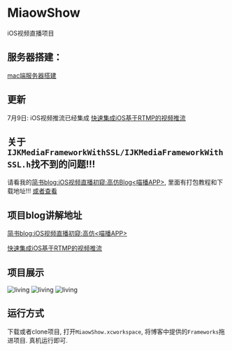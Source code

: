 # MiaowShow
iOS视频直播项目

## 服务器搭建：
<a href="[http://www.jianshu.com/p/8ea016b2720e](https://juejin.cn/post/7044174993856397325)">mac端服务器搭建</a> 

## 更新
7月9日: iOS视频推流已经集成
<a href="http://www.jianshu.com/p/8ea016b2720e">快速集成iOS基于RTMP的视频推流</a>

## 关于`IJKMediaFrameworkWithSSL/IJKMediaFrameworkWithSSL.h`找不到的问题!!!
请看我的<a href="http://www.jianshu.com/p/b8db6c142aad">简书blog:iOS视频直播初窥:高仿Blog<喵播APP></a>, 里面有打包教程和下载地址!!!
[或者查看 <a href="http://www.jianshu.com/p/b8db6c142aad"> ](https://juejin.cn/post/6844904056062738440)

## 项目blog讲解地址
<a href="http://www.jianshu.com/p/b8db6c142aad">简书blog:iOS视频直播初窥:高仿<喵播APP></a>

<a href="http://www.jianshu.com/p/8ea016b2720e">快速集成iOS基于RTMP的视频推流</a>

## 项目展示

![living](living.gif)
![living](mb_登录.png)
![living](mb_直播.png)


## 运行方式
下载或者clone项目, 打开`MiaowShow.xcworkspace`, 将博客中提供的`Frameworks`拖进项目. 真机运行即可.
